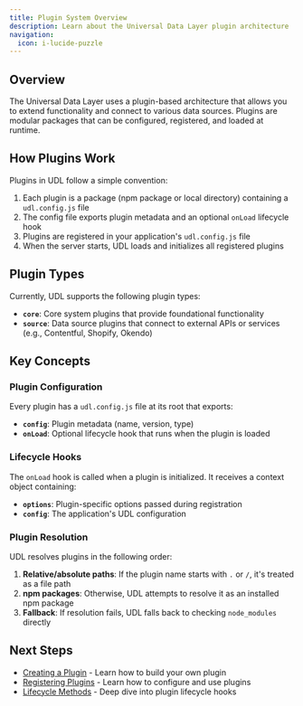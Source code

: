 ```yaml
---
title: Plugin System Overview
description: Learn about the Universal Data Layer plugin architecture
navigation:
  icon: i-lucide-puzzle
---
```


## Overview

The Universal Data Layer uses a plugin-based architecture that allows you to extend functionality and connect to various data sources. Plugins are modular packages that can be configured, registered, and loaded at runtime.

## How Plugins Work

Plugins in UDL follow a simple convention:

1. Each plugin is a package (npm package or local directory) containing a `udl.config.js` file
2. The config file exports plugin metadata and an optional `onLoad` lifecycle hook
3. Plugins are registered in your application's `udl.config.js` file
4. When the server starts, UDL loads and initializes all registered plugins

## Plugin Types

Currently, UDL supports the following plugin types:

- **`core`**: Core system plugins that provide foundational functionality
- **`source`**: Data source plugins that connect to external APIs or services (e.g., Contentful, Shopify, Okendo)

## Key Concepts

### Plugin Configuration

Every plugin has a `udl.config.js` file at its root that exports:

- **`config`**: Plugin metadata (name, version, type)
- **`onLoad`**: Optional lifecycle hook that runs when the plugin is loaded

### Lifecycle Hooks

The `onLoad` hook is called when a plugin is initialized. It receives a context object containing:

- **`options`**: Plugin-specific options passed during registration
- **`config`**: The application's UDL configuration

### Plugin Resolution

UDL resolves plugins in the following order:

1. **Relative/absolute paths**: If the plugin name starts with `.` or `/`, it's treated as a file path
2. **npm packages**: Otherwise, UDL attempts to resolve it as an installed npm package
3. **Fallback**: If resolution fails, UDL falls back to checking `node_modules` directly

## Next Steps

- [Creating a Plugin](/plugins/creating-plugins) - Learn how to build your own plugin
- [Registering Plugins](/plugins/registering-plugins) - Learn how to configure and use plugins
- [Lifecycle Methods](/plugins/lifecycle-methods) - Deep dive into plugin lifecycle hooks
